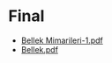 # Final

<!--Index-->

- [Bellek Mimarileri-1.pdf](https://github.com//yedhrab/IstanbulUniversity-CE/raw/master/2.%20S%C4%B1n%C4%B1f%202.%20D%C3%B6nem%20Notlar%C4%B1/Mikroi%C5%9Flemciler/Ders%20%C4%B0%C3%A7eri%C4%9Fi/Final/Bellek%20Mimarileri-1.pdf)
- [Bellek.pdf](https://github.com//yedhrab/IstanbulUniversity-CE/raw/master/2.%20S%C4%B1n%C4%B1f%202.%20D%C3%B6nem%20Notlar%C4%B1/Mikroi%C5%9Flemciler/Ders%20%C4%B0%C3%A7eri%C4%9Fi/Final/Bellek.pdf)

<!--Index-->
